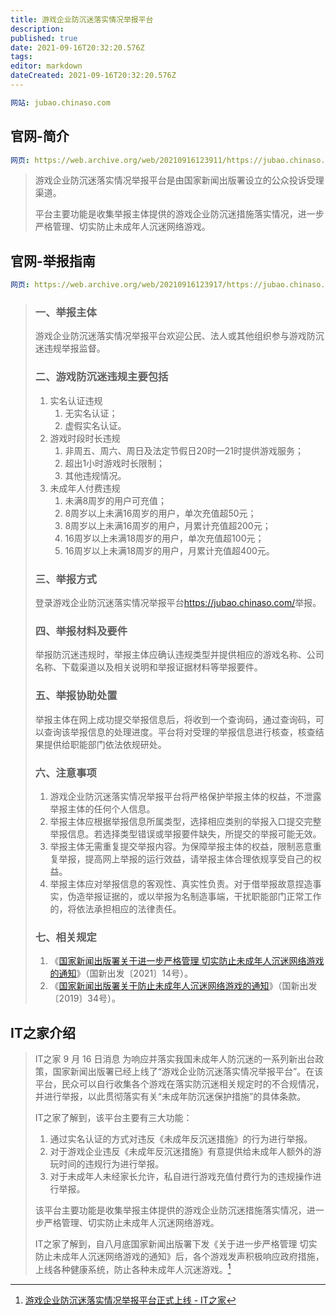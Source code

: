 ```yaml
---
title: 游戏企业防沉迷落实情况举报平台
description: 
published: true
date: 2021-09-16T20:32:20.576Z
tags:
editor: markdown
dateCreated: 2021-09-16T20:32:20.576Z
---
```


```YAML
网站: jubao.chinaso.com
```

## 官网-简介

```YAML
网页: https://web.archive.org/web/20210916123911/https://jubao.chinaso.com/profile.html
```

> 游戏企业防沉迷落实情况举报平台是由国家新闻出版署设立的公众投诉受理渠道。
>
> 平台主要功能是收集举报主体提供的游戏企业防沉迷措施落实情况，进一步严格管理、切实防止未成年人沉迷网络游戏。

## 官网-举报指南

```YAML
网页: https://web.archive.org/web/20210916123917/https://jubao.chinaso.com/reportingguide.html
```

> ### 一、举报主体
>
> 游戏企业防沉迷落实情况举报平台欢迎公民、法人或其他组织参与游戏防沉迷违规举报监督。
>
> ### 二、游戏防沉迷违规主要包括
>
> 1. 实名认证违规
>    1. 无实名认证；
>    2. 虚假实名认证。
> 2. 游戏时段时长违规
>    1. 非周五、周六、周日及法定节假日20时—21时提供游戏服务；
>    2. 超出1小时游戏时长限制；
>    3. 其他违规情况。
> 3. 未成年人付费违规
>    1. 未满8周岁的用户可充值；
>    2. 8周岁以上未满16周岁的用户，单次充值超50元；
>    3. 8周岁以上未满16周岁的用户，月累计充值超200元；
>    4. 16周岁以上未满18周岁的用户，单次充值超100元；
>    5. 16周岁以上未满18周岁的用户，月累计充值超400元。
>
> ### 三、举报方式
>
> 登录游戏企业防沉迷落实情况举报平台<https://jubao.chinaso.com/>举报。
>
> ### 四、举报材料及要件
>
> 举报防沉迷违规时，举报主体应确认违规类型并提供相应的游戏名称、公司名称、下载渠道以及相关说明和举报证据材料等举报要件。
>
> ### 五、举报协助处置
>
> 举报主体在网上成功提交举报信息后，将收到一个查询码，通过查询码，可以查询该举报信息的处理进度。平台将对受理的举报信息进行核查，核查结果提供给职能部门依法依规研处。
>
> ### 六、注意事项
>
> 1. 游戏企业防沉迷落实情况举报平台将严格保护举报主体的权益，不泄露举报主体的任何个人信息。
> 2. 举报主体应根据举报信息所属类型，选择相应类别的举报入口提交完整举报信息。若选择类型错误或举报要件缺失，所提交的举报可能无效。
> 3. 举报主体无需重复提交举报内容。为保障举报主体的权益，限制恶意重复举报，提高网上举报的运行效益，请举报主体合理依规享受自己的权益。
> 4. 举报主体应对举报信息的客观性、真实性负责。对于借举报故意捏造事实，伪造举报证据的，或以举报为名制造事端，干扰职能部门正常工作的，将依法承担相应的法律责任。
>
> ### 七、相关规定
>
> 1. 《[国家新闻出版署关于进一步严格管理 切实防止未成年人沉迷网络游戏的通知](/rule/国家新闻出版署/切实防止未成年人沉迷网络游戏的通知.md)》（国新出发〔2021〕14号）。
> 2. 《[国家新闻出版署关于防止未成年人沉迷网络游戏的通知](/rule/国家新闻出版署关于防止未成年人沉迷网络游戏的通知.md)》（国新出发〔2019〕34号）。

## IT之家介绍

> IT之家 9 月 16 日消息 为响应并落实我国未成年人防沉迷的一系列新出台政策，国家新闻出版署已经上线了“游戏企业防沉迷落实情况举报平台”。在该平台，民众可以自行收集各个游戏在落实防沉迷相关规定时的不合规情况，并进行举报，以此贯彻落实有关“未成年防沉迷保护措施”的具体条款。
>
> IT之家了解到，该平台主要有三大功能：
>
> 1. 通过实名认证的方式对违反《未成年反沉迷措施》的行为进行举报。
> 2. 对于游戏企业违反《未成年反沉迷措施》有意提供给未成年人额外的游玩时间的违规行为进行举报。
> 3. 对于未成年人未经家长允许，私自进行游戏充值付费行为的违规操作进行举报。
>
> 该平台主要功能是收集举报主体提供的游戏企业防沉迷措施落实情况，进一步严格管理、切实防止未成年人沉迷网络游戏。
>
> IT之家了解到，自八月底国家新闻出版署下发《关于进一步严格管理 切实防止未成年人沉迷网络游戏的通知》后，各个游戏发声积极响应政府措施，上线各种健康系统，防止各种未成年人沉迷游戏。[^907]

[^907]: [游戏企业防沉迷落实情况举报平台正式上线 - IT之家](https://web.archive.org/web/20210916120014/https://www.ithome.com/0/575/907.htm)

